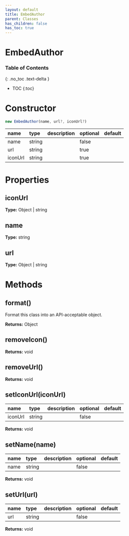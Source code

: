 ```yaml
---
layout: default
title: EmbedAuthor
parent: Classes
has_children: false
has_toc: true
---
```


# EmbedAuthor
### Table of Contents
{: .no_toc .text-delta }

- TOC
{:toc}
# Constructor
```js
new EmbedAuthor(name, url?, iconUrl?)
```

| name | type | description | optional | default |
|:-----|:-----|:------------|:---------|:--------|
| name | string |  | false |  |
| url | string |  | true |  |
| iconUrl | string |  | true |  |

# Properties
## iconUrl
**Type:** Object | string

## name
**Type:** string

## url
**Type:** Object | string

# Methods
## format()
Format this class into an API-acceptable object.

**Returns:** Object

## removeIcon()
**Returns:** void

## removeUrl()
**Returns:** void

## setIconUrl(iconUrl)
| name | type | description | optional | default |
|:-----|:-----|:------------|:---------|:--------|
| iconUrl | string |  | false |  |

**Returns:** void

## setName(name)
| name | type | description | optional | default |
|:-----|:-----|:------------|:---------|:--------|
| name | string |  | false |  |

**Returns:** void

## setUrl(url)
| name | type | description | optional | default |
|:-----|:-----|:------------|:---------|:--------|
| url | string |  | false |  |

**Returns:** void

